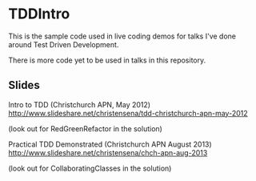 TDDIntro
========

This is the sample code used in live coding demos for talks I've done around Test Driven Development.

There is more code yet to be used in talks in this repository.

Slides
------

Intro to TDD (Christchurch APN, May 2012)
http://www.slideshare.net/christensena/tdd-christchurch-apn-may-2012

(look out for RedGreenRefactor in the solution)

Practical TDD Demonstrated (Christchurch APN August 2013)
http://www.slideshare.net/christensena/chch-apn-aug-2013

(look out for CollaboratingClasses in the solution)
